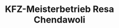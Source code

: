 ---
title: "KFZ-Meisterbetrieb Resa Chendawoli"
url: /krailling/kfz-meisterbetrieb-resa-chendawoli/
shop: Autowerkstatt
---